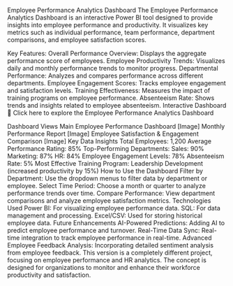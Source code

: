 Employee Performance Analytics Dashboard
The Employee Performance Analytics Dashboard is an interactive Power BI tool designed to provide insights into employee performance and productivity. It visualizes key metrics such as individual performance, team performance, department comparisons, and employee satisfaction scores.

Key Features:
Overall Performance Overview: Displays the aggregate performance score of employees.
Employee Productivity Trends: Visualizes daily and monthly performance trends to monitor progress.
Departmental Performance: Analyzes and compares performance across different departments.
Employee Engagement Scores: Tracks employee engagement and satisfaction levels.
Training Effectiveness: Measures the impact of training programs on employee performance.
Absenteeism Rate: Shows trends and insights related to employee absenteeism.
Interactive Dashboard
🔗 Click here to explore the Employee Performance Analytics Dashboard

Dashboard Views
Main Employee Performance Dashboard
[Image]
Monthly Performance Report
[Image]
Employee Satisfaction & Engagement Comparison
[Image]
Key Data Insights
Total Employees: 1,200
Average Performance Rating: 85%
Top-Performing Departments:
Sales: 90%
Marketing: 87%
HR: 84%
Employee Engagement Levels: 78%
Absenteeism Rate: 5%
Most Effective Training Program: Leadership Development (increased productivity by 15%)
How to Use the Dashboard
Filter by Department: Use the dropdown menus to filter data by department or employee.
Select Time Period: Choose a month or quarter to analyze performance trends over time.
Compare Performance: View department comparisons and analyze employee satisfaction metrics.
Technologies Used
Power BI: For visualizing employee performance data.
SQL: For data management and processing.
Excel/CSV: Used for storing historical employee data.
Future Enhancements
AI-Powered Predictions: Adding AI to predict employee performance and turnover.
Real-Time Data Sync: Real-time integration to track employee performance in real-time.
Advanced Employee Feedback Analysis: Incorporating detailed sentiment analysis from employee feedback.
This version is a completely different project, focusing on employee performance and HR analytics. The concept is designed for organizations to monitor and enhance their workforce productivity and satisfaction.

